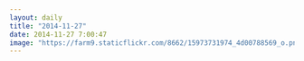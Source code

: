 ```yaml
---
layout: daily
title: "2014-11-27"
date: 2014-11-27 7:00:47
image: "https://farm9.staticflickr.com/8662/15973731974_4d00788569_o.png"
---
```

<picture>
    <source src="https://farm9.staticflickr.com/8662/15973731974_4d00788569_o.png" media="(orientation:portrait)" />
    <source src="https://farm8.staticflickr.com/7504/16087286860_7fdc9c41a8_o.png" />
    <img src="https://farm8.staticflickr.com/7504/16087286860_7fdc9c41a8_o.png" alt="" />
</picture>
